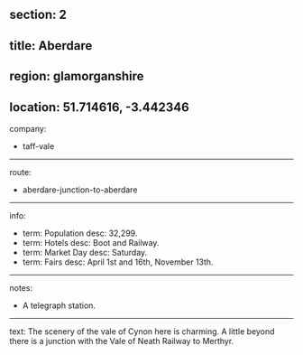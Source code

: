 section: 2
----
title: Aberdare
----
region: glamorganshire
----
location: 51.714616, -3.442346
----
company:
- taff-vale
----
route:
- aberdare-junction-to-aberdare
----
info:
- term: Population
  desc: 32,299.
- term: Hotels
  desc: Boot and Railway.
- term: Market Day
  desc: Saturday.
- term: Fairs
  desc: April 1st and 16th, November 13th.
----
notes:
- A telegraph station.
----
text: The scenery of the vale of Cynon here is charming. A little beyond there is a junction with the Vale of Neath Railway to Merthyr.
